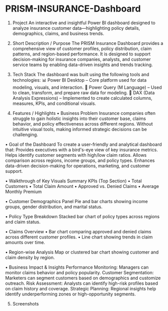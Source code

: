 # PRISM-INSURANCE-Dashboard

1. Project
An interactive and insightful Power BI dashboard designed to analyze insurance customer data—highlighting policy details, demographics, claims, and business trends.

2. Short Description / Purpose
The PRISM Insurance Dashboard provides a comprehensive view of customer profiles, policy distribution, claim patterns, and region-based performance. It is designed to support decision-making for insurance companies, analysts, and customer service teams by enabling data-driven insights and trends tracking.

3. Tech Stack
The dashboard was built using the following tools and technologies:
📊 Power BI Desktop – Core platform used for data modeling, visuals, and interaction.
🔄 Power Query (M Language) – Used to clean, transform, and prepare raw data for modeling.
🧠 DAX (Data Analysis Expressions) – Implemented to create calculated columns, measures, KPIs, and conditional visuals.

4. Features / Highlights
• Business Problem
Insurance companies often struggle to gain holistic insights into their customer base, claims behavior, and policy effectiveness across different regions. Without intuitive visual tools, making informed strategic decisions can be challenging.

• Goal of the Dashboard
To create a user-friendly and analytical dashboard that:
Provides executives with a bird's-eye view of key insurance metrics.
Helps identify customer segments with high/low claim ratios.
Allows comparison across regions, income groups, and policy types.
Enhances data-driven decision-making for operations, marketing, and customer support.

• Walkthrough of Key Visuals
  Summary KPIs (Top Section)
   • Total Customers
   • Total Claim Amount
   • Approved vs. Denied Claims
   • Average Monthly Premium

• Customer Demographics Panel
  Pie and bar charts showing income groups, gender distribution, and marital status.

• Policy Type Breakdown
  Stacked bar chart of policy types across regions and claim status.

• Claims Overview
  • Bar chart comparing approved and denied claims across different customer profiles.
  • Line chart showing trends in claim amounts over time.

• Region-wise Analysis
  Map or clustered bar chart showing customer and claim density by region.

• Business Impact & Insights
 Performance Monitoring: Managers can monitor claims behavior and policy popularity.
 Customer Segmentation: Marketers can segment customers based on demographics and customize outreach.
 Risk Assessment: Analysts can identify high-risk profiles based on claim history and coverage.
 Strategic Planning: Regional insights help identify underperforming zones or high-opportunity segments.

 5. Screenshots
    
